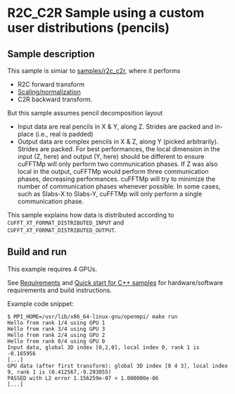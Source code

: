 # R2C_C2R Sample using a custom user distributions (pencils)
## Sample description
This sample is simiar to [samples/r2c_c2r](../r2c_c2r/README.md), where it performs
- R2C forward transform
- [Scaling/normalization](../common/README.md)
- C2R backward transform.

But this sample assumes pencil decomposition layout
- Input data are real pencils in X & Y, along Z. Strides are packed and in-place (i.e., real is padded)
- Output data are complex pencils in X & Z, along Y (picked arbitrarily). Strides are packed. For best performances, the local dimension in the input (Z, here) and output (Y, here) should be different to ensure cuFFTMp will only perform two communication phases. If Z was also local in the output, cuFFTMp would perform three communication phases, decreasing performances. cuFFTMp will try to minimize the number of communication phases whenever possible. In some cases, such as Slabs-X to Slabs-Y, cuFFTMp will only perform a single communication phase.

This sample explains how data is distributed according to `CUFFT_XT_FORMAT_DISTRIBUTED_INPUT` and `CUFFT_XT_FORMAT_DISTRIBUTED_OUTPUT`.

## Build and run
This example requires 4 GPUs.

See [Requirements](../../README.md) and [Quick start for C++ samples](../../README.md) for hardware/software requirements and build instructions.

Example code snippet:
```
$ MPI_HOME=/usr/lib/x86_64-linux-gnu/openmpi/ make run
Hello from rank 1/4 using GPU 1
Hello from rank 3/4 using GPU 3
Hello from rank 2/4 using GPU 2
Hello from rank 0/4 using GPU 0
Input data, global 3D index [0,2,0], local index 0, rank 1 is -0.165956
[...]
GPU data (after first transform): global 3D index [0 4 3], local index 9, rank 1 is (0.412567,-9.293055)
PASSED with L2 error 1.156259e-07 < 1.000000e-06
[...]
```
